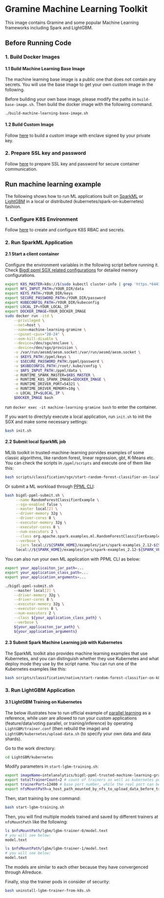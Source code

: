 # Gramine Machine Learning Toolkit

This image contains Gramine and some popular Machine Learning frameworks including Spark and LightGBM. 

## Before Running Code
### 1. Build Docker Images
#### 1.1 Build Machine Learning Base Image

The machine learning base image is a public one that does not contain any secrets. You will use the base image to get your own custom image in the following.

Before building your own base image, please modify the paths in `build-base-image.sh`. Then build the docker image with the following command.

```bash
./build-machine-learning-base-image.sh
```
#### 1.2 Build Custom Image

Follow [here](https://github.com/intel-analytics/BigDL/tree/main/ppml/trusted-bigdata#12-build-custom-image) to build a custom image with enclave signed by your private key.

### 2. Prepare SSL key and password

Follow [here](https://github.com/intel-analytics/BigDL/blob/main/ppml/docs/prepare_environment.md#prepare-key-and-password) to prepare SSL key and password for secure container communication.

## Run machine learning example

The following shows how to run ML applications built on [SparkML](#2-run-spark-ml-application) or [LightGBM](#3-run-lightgbm-application) in a local or distributed (kubernetes/spark-on-kubernetes) fashion.

### 1. Configure K8S Environment

Follow [here](https://github.com/intel-analytics/BigDL/blob/main/ppml/docs/prepare_environment.md#configure-the-environment) to create and configure K8S RBAC and secrets.

### 2. Run SparkML Application

#### 2.1 Start a client container

Configure the environment variables in the following script before running it. Check [Bigdl ppml SGX related configurations](#1-bigdl-ppml-sgx-related-configurations) for detailed memory configurations.
```bash
export K8S_MASTER=k8s://$(sudo kubectl cluster-info | grep 'https.*6443' -o -m 1)
export NFS_INPUT_PATH=/YOUR_DIR/data
export KEYS_PATH=/YOUR_DIR/keys
export SECURE_PASSWORD_PATH=/YOUR_DIR/password
export KUBECONFIG_PATH=/YOUR_DIR/kubeconfig
export LOCAL_IP=YOUR_LOCAL_IP
export DOCKER_IMAGE=YOUR_DOCKER_IMAGE
sudo docker run -itd \
    --privileged \
    --net=host \
    --name=machine-learning-gramine \
    --cpuset-cpus="20-24" \
    --oom-kill-disable \
    --device=/dev/sgx/enclave \
    --device=/dev/sgx/provision \
    -v /var/run/aesmd/aesm.socket:/var/run/aesmd/aesm.socket \
    -v $KEYS_PATH:/ppml/keys \
    -v $SECURE_PASSWORD_PATH:/ppml/password \
    -v $KUBECONFIG_PATH:/root/.kube/config \
    -v $NFS_INPUT_PATH:/ppml/data \
    -e RUNTIME_SPARK_MASTER=$K8S_MASTER \
    -e RUNTIME_K8S_SPARK_IMAGE=$DOCKER_IMAGE \
    -e RUNTIME_DRIVER_PORT=54321 \
    -e RUNTIME_DRIVER_MEMORY=10g \
    -e LOCAL_IP=$LOCAL_IP \
    $DOCKER_IMAGE bash
```
run `docker exec -it machine-learning-gramine bash` to enter the container.

If you want to directyly execute a local application, run `init.sh` to init the SGX and make some necessary settings:
```bash
bash init.sh
```

#### 2.2 Submit local SparkML job 

MLlib toolkit in trusted-machine-learning porvides examples of some classic algorithms, like random forest, linear regression, gbt, K-Means etc. You can check the scripts in `/ppml/scripts` and execute one of them like this:

```bash 
bash scripts/classification/sgx/start-random-forest-classifier-on-local-sgx.sh
```

Or submit a ML workload through [PPML CLI](https://github.com/intel-analytics/BigDL/blob/ecd8d96f2d4a1d2421d5edd3a566c93c7797ff03/ppml/docs/submit_job.md#ppml-cli):

```bash
bash bigdl-ppml-submit.sh \
     --name RandomForestClassifierExample \
     --sgx-enabled false \
     --master local[2] \
     --driver-memory 32g \
     --driver-cores 8 \
     --executor-memory 32g \
     --executor-cores 8 \
     --num-executors 2 \
     --class org.apache.spark.examples.ml.RandomForestClassifierExample \
     --verbose \
     --jars local://${SPARK_HOME}/examples/jars/spark-examples_2.12-${SPARK_VERSION}.jar \
     local://${SPARK_HOME}/examples/jars/spark-examples_2.12-${SPARK_VERSION}.jar 3000
```

You can also run your own ML application with PPML CLI as below:
```bash 
export your_applicaiton_jar_path=...
export your_application_class_path=...
export your_application_arguments=...

./bigdl-ppml-submit.sh
    --master local[2] \
    --driver-memory 32g \
    --driver-cores 8 \
    --executor-memory 32g \
    --executor-cores 8 \
    --num-executors 2 \
    --class ${your_application_class_path} \
    --verbose \
    ${your_applicaiton_jar_path} \
    ${your_application_arguments}
```

#### 2.3 Submit Spark Machine Learning job with Kubernetes
The SparkML toolkit also provides machine learning examples that use Kubernetes, and you can distinguish whether they use Kubernetes and what deploy mode they use by the script name. You can run one of the Kubernetes examples like this:

```bash
bash scripts/classification/native/start-random-forest-classifier-on-k8s-client-native.sh
```

### 3. Run LightGBM Application

#### 3.1 LightGBM Training on Kubernetes

The below illustrates how to run official example of [parallel learning](https://github.com/microsoft/LightGBM/tree/master/examples/parallel_learning#distributed-learning-example) as a reference, while user are allowed to run your custom applications (feature/data/voting parallel, or training/inference) by operating `LightGBM/trainer.conf` (then rebuild the image) and `LightGBM/kubernetes/upload-data.sh` (to specify your own data and data shards).

Go to the work directory:

```bash
cd LightGBM/kubernetes
```

Modify parameters in `start-lgbm-training.sh`:

```bash
export imageName=intelanalytics/bigdl-ppml-trusted-machine-learning-gramine-reference:2.3.0-SNAPSHOT # You custom image name if needed
export totalTrainerCount=2 # count of trainers as well as kubernetes pods
export trainerPort=12400 # base port number, while the real port can be adapted
export nfsMountPath=a_host_path_mounted_by_nfs_to_upload_data_before_training # the path you used to create kubernetes nfsvolumeclaim
```

Then, start training by one command:

```bash
bash start-lgbm-training.sh
```

Then, you will find multiple models trained and saved by different trainers at `nfsMountPath` like the following:
```bash
ls $nfsMountPath/lgbm/lgbm-trainer-0/model.text
# you will see below:
model.text

ls $nfsMountPath/lgbm/lgbm-trainer-1/model.text
# you will see below:
model.text
```
The models are similar to each other because they have convergenced through Allreduce.

Finally, stop the trainer pods in consider of security:
```bash
bash uninstall-lgbm-trainer-from-k8s.sh
```

